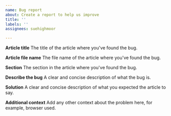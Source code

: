 ```yaml
---
name: Bug report
about: Create a report to help us improve
title: ''
labels: ''
assignees: suehighmoor

---
```


**Article title**
The title of the article where you've found the bug.

**Article file name**
The file name of the article where you've found the bug.

**Section**
The section in the article where you've found the bug.

**Describe the bug**
A clear and concise description of what the bug is.

**Solution**
A clear and concise description of what you expected the article to say.

**Additional context**
Add any other context about the problem here, for example, browser used.
